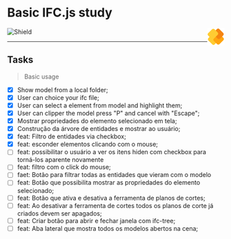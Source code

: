 
# **Basic IFC.js study**

<img src="./public/images/ifcjs-logo.png" width=40 height= 40 align="right" />

![Shield](http://img.shields.io/static/v1?label=STATUS&message=EM%20DESENVOLVIMENTO&color=GREEN&style=for-the-badge)
___

## Tasks

>Basic usage

- [x] Show model from a local folder;
- [x] User can choice your ifc file;
- [x] User can select a element from model and highlight them;
- [x] User can clipper the model press "P" and cancel with "Escape";
- [x] Mostrar propriedades do elemento selecionado em tela;
- [x] Construção da árvore de entidades e mostrar ao usuário;
- [x] feat: Filtro de entidades via checkbox;
- [x] feat: esconder elementos clicando com o mouse;
- [ ] feat: possibilitar o usuário a ver os itens hiden com checkbox para torná-los aparente novamente
- [ ] feat: filtro com o click do mouse;
- [ ] faet: Botão para filtrar todas as entidades que vieram com o modelo
- [ ] feat: Botão que possibilita mostrar as propriedades do elemento selecionado;
- [ ] feat: Botão que ativa e desativa a ferramenta de planos de cortes;
- [ ] feat: Ao desativar a ferramenta de cortes todos os planos de corte já criados devem ser apagados;
- [ ] feat: Criar botão para abrir e fechar janela com ifc-tree;
- [ ] feat: Aba lateral que mostra todos os modelos abertos na cena;
